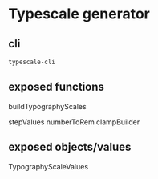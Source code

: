 # Typescale generator

## cli

```zsh
typescale-cli
```

## exposed functions

buildTypographyScales

stepValues
numberToRem
clampBuilder

## exposed objects/values

TypographyScaleValues

